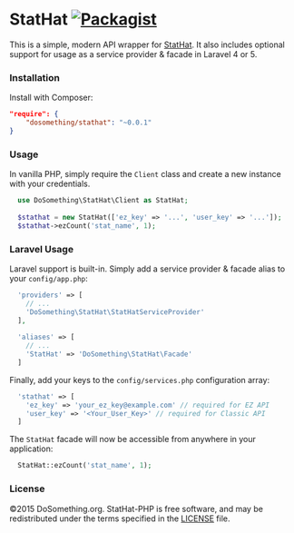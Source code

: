 # StatHat [![Packagist](https://img.shields.io/packagist/v/DoSomething/stathat.svg)](https://packagist.org/packages/dosomething/stathat)
This is a simple, modern API wrapper for [StatHat](https://www.stathat.com). It also includes
optional support for usage as a service provider & facade in Laravel 4 or 5.

### Installation
Install with Composer:
```json
"require": {
    "dosomething/stathat": "~0.0.1"
}
```

### Usage
In vanilla PHP, simply require the `Client` class and create a new instance with your credentials.
```php
  use DoSomething\StatHat\Client as StatHat;
  
  $stathat = new StatHat(['ez_key' => '...', 'user_key' => '...']);
  $stathat->ezCount('stat_name', 1);
```

### Laravel Usage
Laravel support is built-in. Simply add a service provider & facade alias to your `config/app.php`:

```php
  'providers' => [
    // ...
    'DoSomething\StatHat\StatHatServiceProvider'
  ],
  
  'aliases' => [
    // ...
    'StatHat' => 'DoSomething\StatHat\Facade'
  ]
```

Finally, add your keys to the `config/services.php` configuration array:

```php
  'stathat' => [
    'ez_key' => 'your_ez_key@example.com' // required for EZ API
    'user_key' => '<Your_User_Key>' // required for Classic API
  ]
```

The `StatHat` facade will now be accessible from anywhere in your application:
```php
  StatHat::ezCount('stat_name', 1);
```

### License
&copy;2015 DoSomething.org. StatHat-PHP is free software, and may be redistributed under the terms specified in the [LICENSE](blob/dev/LICENSE.md) file.

